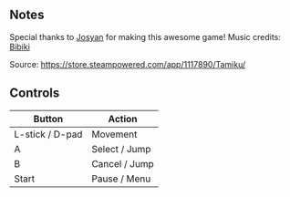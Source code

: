 ## Notes

Special thanks to [Josyan](https://mastodon.gamedev.place/@josyanf1) for making this awesome game!
Music credits: [Bibiki](https://bibikigarcia.com/)

Source: https://store.steampowered.com/app/1117890/Tamiku/



## Controls

| Button | Action |
|--|--| 
|L-stick / D-pad|Movement|
|A|Select / Jump|
|B|Cancel / Jump|
|Start|Pause / Menu|


